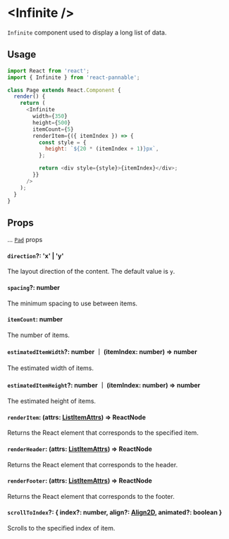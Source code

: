 # \<Infinite />

`Infinite` component used to display a long list of data.

## Usage

```js
import React from 'react';
import { Infinite } from 'react-pannable';

class Page extends React.Component {
  render() {
    return (
      <Infinite
        width={350}
        height={500}
        itemCount={5}
        renderItem={({ itemIndex }) => {
          const style = {
            height: `${20 * (itemIndex + 1)}px`,
          };

          return <div style={style}>{itemIndex}</div>;
        }}
      />
    );
  }
}
```

## Props

... [`Pad`](pad.md#props) props

#### `direction`?: 'x' | 'y'

The layout direction of the content. The default value is `y`.

#### `spacing`?: number

The minimum spacing to use between items.

#### `itemCount`: number

The number of items.

#### `estimatedItemWidth`?: number ｜ (itemIndex: number) => number

The estimated width of items.

#### `estimatedItemHeight`?: number ｜ (itemIndex: number) => number

The estimated height of items.

#### `renderItem`: (attrs: [ListItemAttrs](listcontent.md#listitemattrs--itemindex-number-rect-rect-visiblerect-rect-needsrender-boolean-item-componentitemprops-any-)) => ReactNode

Returns the React element that corresponds to the specified item.

#### `renderHeader`: (attrs: [ListItemAttrs](listcontent.md#listitemattrs--itemindex-number-rect-rect-visiblerect-rect-needsrender-boolean-item-componentitemprops-any-)) => ReactNode

Returns the React element that corresponds to the header.

#### `renderFooter`: (attrs: [ListItemAttrs](listcontent.md#listitemattrs--itemindex-number-rect-rect-visiblerect-rect-needsrender-boolean-item-componentitemprops-any-)) => ReactNode

Returns the React element that corresponds to the footer.

#### `scrollToIndex`?: { index?: number, align?: [Align2D](types.md#align2d--x-align-y-align---align), animated?: boolean }

Scrolls to the specified index of item.
